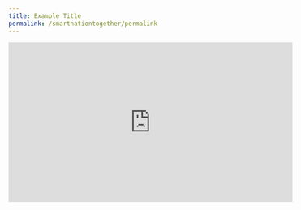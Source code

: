 ```yaml
---
title: Example Title
permalink: /smartnationtogether/permalink
---
```

<iframe width="560" height="315" src="https://www.youtube.com/embed/1ODhWjCxydU" title="YouTube video player" frameborder="0" allow="accelerometer; autoplay; clipboard-write; encrypted-media; gyroscope; picture-in-picture" allowfullscreen></iframe>